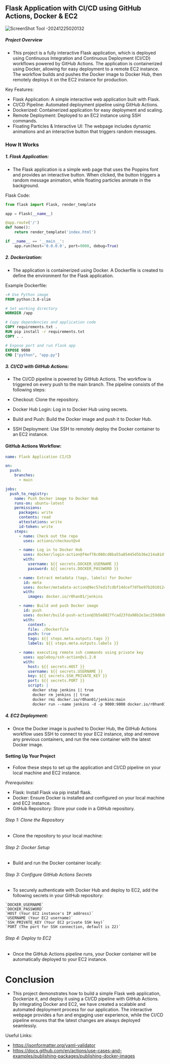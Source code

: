 ## Flask Application with CI/CD using GitHub Actions, Docker & EC2

![ScreenShot Tool -20241225020132](https://github.com/user-attachments/assets/a60782a6-6b27-49ac-bf03-4edbe1983d3c)

##### Project Overview
- This project is a fully interactive Flask application, which is deployed using Continuous Integration and Continuous Deployment (CI/CD) workflows powered by GitHub Actions. The application is containerized using Docker, allowing for easy deployment to a remote EC2 instance. The workflow builds and pushes the Docker image to Docker Hub, then remotely deploys it on the EC2 instance for production.

Key Features:
-  Flask Application: A simple interactive web application built with Flask.
- CI/CD Pipeline: Automated deployment pipeline using GitHub Actions.
- Dockerized: Containerized application for easy deployment and scaling.
- Remote Deployment: Deployed to an EC2 instance using SSH commands.
- Floating Particles & Interactive UI: The webpage includes dynamic animations and an interactive button that triggers random messages.
### How It Works
##### 1. Flask Application:
- The Flask application is a simple web page that uses the Poppins font and provides an interactive button. When clicked, the button triggers a random message animation, while floating particles animate in the background.

Flask Code:
```python
from flask import Flask, render_template

app = Flask(__name__)

@app.route('/')
def home():
    return render_template('index.html')

if __name__ == '__main__':
    app.run(host='0.0.0.0', port=9000, debug=True)
```
##### 2. Dockerization:
- The application is containerized using Docker. A Dockerfile is created to define the environment for the Flask application.

Example Dockerfile:
```dockerfile
-# Use Python image
FROM python:3.8-slim

# Set working directory
WORKDIR /app

# Copy dependencies and application code
COPY requirements.txt .
RUN pip install -r requirements.txt
COPY . .

# Expose port and run Flask app
EXPOSE 9000
CMD ["python", "app.py"]
```
##### 3. CI/CD with GitHub Actions:
- The CI/CD pipeline is powered by GitHub Actions. The workflow is triggered on every push to the main branch. The pipeline consists of the following steps:

- Checkout: Clone the repository.
- Docker Hub Login: Log in to Docker Hub using secrets.
- Build and Push: Build the Docker image and push it to Docker Hub.
- SSH Deployment: Use SSH to remotely deploy the Docker container to an EC2 instance.
#### GitHub Actions Workflow:
```yaml
name: Flask Application CI/CD

on:
  push:
    branches:
      - main

jobs:
  push_to_registry:
    name: Push Docker image to Docker Hub
    runs-on: ubuntu-latest
    permissions:
      packages: write
      contents: read
      attestations: write
      id-token: write
    steps:
      - name: Check out the repo
        uses: actions/checkout@v4

      - name: Log in to Docker Hub
        uses: docker/login-action@f4ef78c080cd8ba55a85445d5b36e214a81df20a
        with:
          username: ${{ secrets.DOCKER_USERNAME }}
          password: ${{ secrets.DOCKER_PASSWORD }}

      - name: Extract metadata (tags, labels) for Docker
        id: meta
        uses: docker/metadata-action@9ec57ed1fcdbf14dcef7dfbe97b2010124a938b7
        with:
          images: docker.io/r0han01/jenkins

      - name: Build and push Docker image
        id: push
        uses: docker/build-push-action@3b5e8027fcad23fda98b2e3ac259d8d67585f671
        with:
          context: .
          file: ./Dockerfile
          push: true
          tags: ${{ steps.meta.outputs.tags }}
          labels: ${{ steps.meta.outputs.labels }}

      - name: executing remote ssh commands using private key
        uses: appleboy/ssh-action@v1.2.0
        with:
          host: ${{ secrets.HOST }}
          username: ${{ secrets.USERNAME }}
          key: ${{ secrets.SSH_PRIVATE_KEY }}
          port: ${{ secrets.PORT }}
          script: |
            docker stop jenkins || true
            docker rm jenkins || true
            docker rmi docker.io/r0han01/jenkins:main
            docker run --name jenkins -d -p 9000:9000 docker.io/r0han01/jenkins:main
```
##### 4. EC2 Deployment:
- Once the Docker image is pushed to Docker Hub, the GitHub Actions workflow uses SSH to connect to your EC2 instance, stop and remove any previous containers, and run the new container with the latest Docker image.

#### Setting Up Your Project
- Follow these steps to set up the application and CI/CD pipeline on your local machine and EC2 instance.

*Prerequisites:*
- Flask: Install Flask via pip install flask.
- Docker: Ensure Docker is installed and configured on your local machine and EC2 instance.
- GitHub Repository: Store your code in a GitHub repository.
###### Step 1: Clone the Repository
- Clone the repository to your local machine:
###### Step 2: Docker Setup
- Build and run the Docker container locally:
###### Step 3: Configure GitHub Actions Secrets
- To securely authenticate with Docker Hub and deploy to EC2, add the following secrets in your GitHub repository:
```
`DOCKER_USERNAME`
`DOCKER_PASSWORD`
`HOST (Your EC2 instance's IP address)`
`USERNAME (Your EC2 username)`
`SSH_PRIVATE_KEY (Your EC2 private SSH key)`
`PORT (The port for SSH connection, default is 22)`
```
###### Step 4: Deploy to EC2
- Once the GitHub Actions pipeline runs, your Docker container will be automatically deployed to your EC2 instance.

# Conclusion
- This project demonstrates how to build a simple Flask web application, Dockerize it, and deploy it using a CI/CD pipeline with GitHub Actions. By integrating Docker and EC2, we have created a scalable and automated deployment process for our application. The interactive webpage provides a fun and engaging user experience, while the CI/CD pipeline ensures that the latest changes are always deployed seamlessly.

Useful Links:
- https://jsonformatter.org/yaml-validator
- https://docs.github.com/en/actions/use-cases-and-examples/publishing-packages/publishing-docker-images
